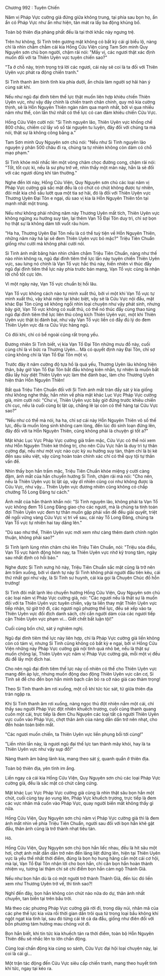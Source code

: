




Chương 992 : Tuyên Chiến


Năm vị Pháp Vực cường giả đứng giữa không trung, tại phía sau bọn họ, ẩn ẩn có Pháp Vực như ẩn như hiện, tản mát ra lấy ba động khủng bố.

Toàn bộ thiên địa phảng phất đều là tại thời khắc này ngưng trệ.

Trên hư không, Si Tinh trên gương mặt không có bất kỳ cái gì biểu lộ, nàng chỉ là nhìn chằm chằm cái kia Hồng Cửu Viện cùng Tam Sơn minh Quy Nguyên sơn chủ bọn người, chậm rãi nói: "Mấy vị, các ngươi thật xác định muốn đối với ta Thiên Uyên vực tuyên chiến sao?"

"Ta ở chỗ này, trịnh trọng trả lời các ngươi, cái này sẽ coi là ta đối với Thiên Uyên vực phát ra động chiến tranh."

Si Tinh thanh âm bình tĩnh kia phía dưới, ẩn chứa làm người sợ hãi hàn ý cùng sát khí.

Nếu như ngũ đại đỉnh tiêm thế lực thật muốn liên hợp khiêu chiến Thiên Uyên vực, như vậy đây chính là chiến tranh chân chính, quy mô kia cường thịnh, sẽ là Hỗn Nguyên Thiên ngàn năm qua mạnh nhất, bởi vì qua nhiều năm như thế, còn lần thứ nhất có thế lực có can đảm khiêu chiến Cửu Vực.

Hồng Cửu Viện cười nói: "Si Tinh nguyên lão, Thiên Uyên vực khống chế 800 châu, chiếm cứ lấy vô số tài nguyên tu luyện, đây đối với chúng ta mà nói, thật sự là không công bằng a."

Tam Sơn minh Quy Nguyên sơn chủ nói: "Nếu như Si Tinh nguyên lão nguyện ý phân 500 châu đi ra, chúng ta tự nhiên không còn dám có chỗ mạo phạm."

Si Tinh khóe môi nhấc lên một vòng châm chọc đường cong, chậm rãi nói: "Tốt, tốt cực kì, nếu là sư phụ trở về, nhìn thấy một màn này, hẳn là sẽ đối với các ngươi dũng khí tán thưởng."

Nghe đến lời này, Hồng Cửu Viện, Quy Nguyên sơn chủ các loại năm vị Pháp Vực cường giả sắc mặt đều là có chút có chút không được tự nhiên, đôi mắt kia chỗ sâu lướt qua một tia sợ hãi, đó là đối với Thiên Uyên vực Thương Uyên Đại Tôn e ngại, dù sao vị kia là Hỗn Nguyên Thiên tồn tại mạnh nhất một trong.

Nếu như không phải những năm này Thương Uyên mất tích, Thiên Uyên vực không ngừng xu hướng suy tàn, lại thêm Vạn Tổ Đại Tôn duy trì, chỉ sợ bọn họ thật sự là không dám tới vuốt râu hùm.

"Ha ha, Thương Uyên Đại Tôn nếu là có thể tuỳ tiện về Hỗn Nguyên Thiên, những năm này há lại sẽ đem Thiên Uyên vực bỏ mặc?" Triệu Tiên Chuẩn giống như cười mà không phải cười nói.

Si Tinh ánh mắt băng hàn nhìn chằm chằm Triệu Tiên Chuẩn, nàng như thế nào nhìn không ra, ngũ đại đỉnh tiêm thế lực lần này tuyên chiến Thiên Uyên vực, sau lưng nó chính là Vạn Tổ vực hắc thủ này, hiển nhiên vì thúc đẩy ngũ đại đỉnh tiêm thế lực này phía trước bán mạng, Vạn Tổ vực cũng là nhận lời chỗ tốt cực lớn.

Vì một ngày này, Vạn Tổ vực chuẩn bị hồi lâu.

Vạn Tổ vực không cách nào tự mình xuất thủ, bởi vì một khi Vạn Tổ vực tự mình xuất thủ, vậy khái niệm lại khác biệt, vậy sẽ là Cửu Vực nội đấu, mặt khác Đại Tôn cũng sẽ không ngồi nhìn loại chuyện như vậy phát sinh, nhưng bây giờ, Vạn Tổ vực không có xuất thủ, có thể nó thúc đẩy cùng thao túng ngũ đại đỉnh tiêm thế lực liên thủ công kích Thiên Uyên vực, một khi Thiên Uyên vực thật bị đánh bại, như vậy Vạn Tổ vực liền có đầy đủ lý do đem Thiên Uyên vực đá ra Cửu Vực hàng ngũ.

Có đôi khi, chỉ có bề ngoài cũng rất trọng yếu.

Đương nhiên Si Tinh biết, vị kia Vạn Tổ Đại Tôn những mưu đồ này, cuối cùng chỉ là vì bức ra Thương Uyên... Mà có quyết định này Đại Tôn, chỉ sợ cũng không chỉ là Vạn Tổ Đại Tôn một vị.

Trước đây ít năm cường độ tựa hồ là quá yếu, Thương Uyên lâu không hiện thân, bây giờ Vạn Tổ Đại Tôn bắt đầu không kiên nhẫn, tự nhiên là muốn bắt đầu lấy hủy diệt Thiên Uyên vực làm thẻ đánh bạc, làm cho Thương Uyên hiện thân Hỗn Nguyên Thiên!

Bất quá Triệu Tiên Chuẩn đối với Si Tinh ánh mắt tràn đầy sát ý kia giống như không nghe thấy, hắn nhìn về phía mặt khác Lục Vực Pháp Vực cường giả, mỉm cười nói: "Chư vị, Thiên Uyên vực bây giờ đứng trước khiêu chiến chi cục, nếu là cuối cùng bị lật úp, chẳng lẽ lại còn có thể hàng tại Cửu Vực sao?"

"Nếu như có thể mà nói, ha ha, chỉ sợ cái này Hỗn Nguyên Thiên vô số thế lực, đều là muốn lòng sinh không cam lòng, đến lúc đó sinh loạn đứng lên, đây đối với ta Hỗn Nguyên Thiên, cũng không phải là chuyện gì tốt a?"

Mặt khác Lục Vực Pháp Vực cường giả trầm mặc, Cửu Vực có thể nói xem như Hỗn Nguyên Thiên kẻ thống trị, cho nên Cửu Vực hẳn là duy trì tự thân cường đại, nếu như một vực nào cực kỳ xu hướng suy tàn, thậm chí là bị kẻ đến sau siêu việt, vậy cũng hoàn toàn chính xác chỉ có thể quy tội tự thân vấn đề.

Nhìn thấy bọn hắn trầm mặc, Triệu Tiên Chuẩn khóe miệng ý cười càng đậm, ánh mắt của hắn chuyển hướng Si Tinh, chậm rãi mà nói: "Cho nên, nếu là Thiên Uyên vực bị lật úp, vậy dĩ nhiên cũng coi như không được là Cửu Vực, như vậy... Thiên Uyên vực đương nhiên cũng không có chấp chưởng Tổ Long Đăng tư cách."

Ánh mắt của hắn thành khẩn nói: "Si Tinh nguyên lão, không phải ta Vạn Tổ vực không đem Tổ Long Đăng giao cho các ngươi, mà là chúng ta tính toán đợi Thiên Uyên vực đem tự thân muốn gặp phải vấn đề đều giải quyết, triệt để ngồi vững vàng Cửu Vực vị trí về sau, cái này Tổ Long Đăng, chúng ta Vạn Tổ vực tự nhiên hai tay dâng lên."

"Dù sao như thế, Thiên Uyên vực mới xem như càng thêm danh chính ngôn thuận, không phải sao?"

Si Tinh lạnh lùng nhìn chăm chú lên Triệu Tiên Chuẩn, nói: "Triệu sỏa điểu, Vạn Tổ vực hành động hôm nay, ta Thiên Uyên vực nhớ kỹ trong tâm, ngày sau nhất định có hồi báo."

Nghe được Si Tinh xưng hô này, Triệu Tiên Chuẩn sắc mặt cũng là trở nên âm trầm xuống, bởi vì danh tự này Si Tinh không phải người đầu tiên kêu, cái thứ nhất gọi như vậy, là Si Tinh sư huynh, cái kia gọi là Chuyên Chúc đồ hỗn trướng!

Si Tinh đôi mắt lạnh lẽo chuyển hướng Hồng Cửu Viện, Quy Nguyên sơn chủ các loại năm vị Pháp Vực cường giả, nói: "Các ngươi nếu là thật sự là muốn đối với ta Thiên Uyên vực tuyên chiến, vậy ta liền thay mặt Thiên Uyên vực tiếp nhận, từ giờ trở đi, các ngươi ngũ phương thế lực, đều sẽ xếp vào ta Thiên Uyên vực đối địch danh sách, chỉ cần người dám của các ngươi tiếp cận Thiên Uyên vực phạm vi... Giết chết bất luận tội!"

Cuối cùng bốn chữ, sát ý nghiêm nghị.

Ngũ đại đỉnh tiêm thế lực này liên hợp, chỉ là Pháp Vực cường giả liền không còn có tám vị, nhưng Si Tinh cũng không có bất kỳ e ngại, bởi vì Hồng Cửu Viện những này Pháp Vực cường giả nội tình quá nhỏ bé, nếu là thật sự muốn chống lại, Thiên Uyên vực năm vị Pháp Vực cường giả, mỗi một vị đều đủ để lấy một địch hai.

Cho nên ngũ đại đỉnh tiêm thế lực này cố nhiên có thể cho Thiên Uyên vực mang đến áp lực, nhưng muốn động dao động Thiên Uyên vực căn cơ, Si Tinh sẽ để cho đến bọn hắn minh bạch cần bỏ ra cỡ nào giá cao thảm trọng!

Theo Si Tinh thanh âm rơi xuống, một cỗ khí tức túc sát, từ giữa thiên địa tràn ngập ra.

Khi Si Tinh thanh âm rơi xuống, nàng ngọc thủ đột nhiên nắm một cái, chỉ thấy sau người Pháp Vực đột nhiên khuếch trương, cuối cùng thanh quang cuốn một cái, trực tiếp là đem Chu Nguyên các loại tất cả người Thiên Uyên vực cuốn vào Pháp Vực, chợt thân ảnh của nàng dần dần trở nên nhạt, cho đến hoàn toàn biến mất.

"Các ngươi muốn chiến, ta Thiên Uyên vực liền phụng bồi tới cùng!"

"Liền nhìn lần này, là ngươi ngũ đại thế lực tan thành mây khói, hay là ta Thiên Uyên vực như vậy sụp đổ!"

Nàng thanh âm băng lãnh kia, mang theo sát ý, quanh quẩn ở thiên địa.

Toàn bộ thiên địa, yên tĩnh im ắng.

Liền ngay cả cái kia Hồng Cửu Viện, Quy Nguyên sơn chủ các loại Pháp Vực cường giả, đều là sắc mặt có chút căng cứng.

Mặt khác Lục Vực Pháp Vực cường giả cũng là nhìn thật sâu bọn hắn một chút, cuối cùng tay áo vung lên, Pháp Vực khuếch trương, trực tiếp là đem các vực nhân mã cuốn vào Pháp Vực, quay người biến mất không thấy gì nữa.

Hồng Cửu Viện, Quy Nguyên sơn chủ năm vị Pháp Vực cường giả thì là đem ánh mắt nhìn về phía Triệu Tiên Chuẩn, người sau đối với bọn hắn khẽ gật đầu, thân ảnh cũng là trở thành nhạt tiêu tán.

Hô.

Hồng Cửu Viện, Quy Nguyên sơn chủ bọn hắn liếc nhau, đều là hít sâu một hơi, chợt ánh mắt dần dần trở nên đến lăng liệt đứng lên, hiện tại Thiên Uyên vực là yếu thế nhất thời điểm, đúng là bọn họ hung hăng cắn một cái cơ hội, mà lại, Vạn Tổ Đại Tôn nhận lời cho bọn hắn, chỉ cần bọn hắn hoàn thành nhiệm vụ, tương lai thậm chí sẽ chỉ điểm bọn hắn cảm ngộ Thánh Giả.

Nếu như bọn hắn dù là có một người trở thành Thánh Giả, đến lúc đó liền xem như Thương Uyên trở về, thì tính sao?!

Nghĩ đến đây, bọn hắn không còn chút nào nữa do dự, thân ảnh nhất chuyển, tan biến tại trên bầu trời.

Mà theo các phương Pháp Vực cường giả rời đi, trong dãy núi, nhân mã của các phe thế lực kia vừa rồi thời gian dần trôi qua từ trong loại bầu không khí ngột ngạt kia tỉnh lại, sau đó từng cái tê cả da đầu, giống như điên đối với bốn phương tám hướng mau chóng vút đi.

Bọn hắn biết, khi tin tức kia khuếch tán ra thời điểm, toàn bộ Hỗn Nguyên Thiên đều sẽ nhấc lên to lớn chấn động.

Cùng loại chấn động kia cùng so sánh, Cửu Vực đại hội loại chuyện này, lại coi là cái gì...

Một trận tác động đến Cửu Vực siêu cấp chiến tranh, mang theo huyết tinh khí tức, ngay tại kéo ra.




